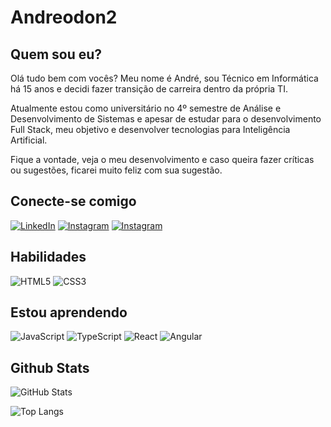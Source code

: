 # Andreodon2

## Quem sou eu?

Olá tudo bem com vocês? Meu nome é André, sou Técnico em Informática há 15 anos e decidi fazer transição de carreira dentro da própria TI.

Atualmente estou como universitário no 4º semestre de Análise e Desenvolvimento de Sistemas e apesar de estudar para o desenvolvimento Full Stack, meu objetivo e desenvolver tecnologias para Inteligência Artificial.

Fique a vontade, veja o meu desenvolvimento e caso queira fazer críticas ou sugestões, ficarei muito feliz com sua sugestão.

## Conecte-se comigo
[![LinkedIn](https://img.shields.io/badge/LinkedIn-000?style=for-the-badge&logo=linkedin&logoColor=0E76A8)](https://www.linkedin.com/in/andreodon/)
[![Instagram](https://img.shields.io/badge/Instagram-000?style=for-the-badge&logo=instagram)](hhttps://github.com/andreodon2/)
[![Instagram](https://img.shields.io/badge/Github-000?style=for-the-badge&logo=github)](https://www.instagram.com/andreodon2/)

## Habilidades

![HTML5](https://img.shields.io/badge/HTML5-000?style=for-the-badge&logo=html5)
![CSS3](https://img.shields.io/badge/CSS3-000?style=for-the-badge&logo=css3&logoColor=264CE4)

## Estou aprendendo

![JavaScript](https://img.shields.io/badge/JavaScript-000?style=for-the-badge&logo=javascript)
![TypeScript](https://img.shields.io/badge/TypeScript-000?style=for-the-badge&logo=typescript)
![React](https://img.shields.io/badge/React-000?style=for-the-badge&logo=react)
![Angular](https://img.shields.io/badge/Angular-000?style=for-the-badge&logo=angular&logoColor=C3002F)

## Github Stats

![GitHub Stats](https://github-readme-stats.vercel.app/api?username=andreodon2&theme=transparent&bg_color=000&border_color=30A3DC&show_icons=true&icon_color=30A3DC&title_color=E94D5F&text_color=FFF)

![Top Langs](https://github-readme-stats-git-masterrstaa-rickstaa.vercel.app/api/top-langs/?username=andreodon2&bg_color=000&border_color=30A3DC&title_color=E94D5F&text_color=FFF)